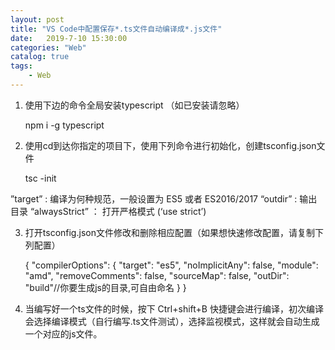 ```yaml
---                
layout: post                
title: "VS Code中配置保存*.ts文件自动编译成*.js文件"                
date:   2019-7-10 15:30:00                 
categories: "Web"                
catalog: true                
tags:                 
    - Web                
---      
```


1. 使用下边的命令全局安装typescript （如已安装请忽略）

    npm i -g typescript 

2. 使用cd到达你指定的项目下，使用下列命令进行初始化，创建tsconfig.json文件

    tsc -init

”target” : 编译为何种规范，一般设置为 ES5 或者 ES2016/2017
“outdir” : 输出目录
“alwaysStrict” ： 打开严格模式 (‘use strict’)

3. 打开tsconfig.json文件修改和删除相应配置（如果想快速修改配置，请复制下列配置）

    {
        "compilerOptions": {
        "target": "es5",
        "noImplicitAny": false,
        "module": "amd",
        "removeComments": false,
        "sourceMap": false,
        "outDir": "build"//你要生成js的目录,可自由命名
        }
    }

4.  当编写好一个ts文件的时候，按下 Ctrl+shift+B 快捷键会进行编译，初次编译会选择编译模式（自行编写.ts文件测试），选择监视模式，这样就会自动生成一个对应的js文件。